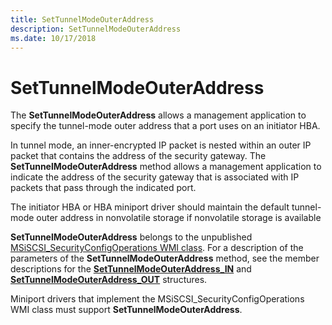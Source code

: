 ```yaml
---
title: SetTunnelModeOuterAddress
description: SetTunnelModeOuterAddress
ms.date: 10/17/2018
---
```


# SetTunnelModeOuterAddress


The **SetTunnelModeOuterAddress** allows a management application to specify the tunnel-mode outer address that a port uses on an initiator HBA.

In tunnel mode, an inner-encrypted IP packet is nested within an outer IP packet that contains the address of the security gateway. The **SetTunnelModeOuterAddress** method allows a management application to indicate the address of the security gateway that is associated with IP packets that pass through the indicated port.

The initiator HBA or HBA miniport driver should maintain the default tunnel-mode outer address in nonvolatile storage if nonvolatile storage is available

**SetTunnelModeOuterAddress** belongs to the unpublished [MSiSCSI\_SecurityConfigOperations WMI class](msiscsi-securityconfigoperations-wmi-class.md). For a description of the parameters of the **SetTunnelModeOuterAddress** method, see the member descriptions for the [**SetTunnelModeOuterAddress\_IN**](/windows-hardware/drivers/ddi/iscsiop/ns-iscsiop-_settunnelmodeouteraddress_in) and [**SetTunnelModeOuterAddress\_OUT**](/windows-hardware/drivers/ddi/iscsiop/ns-iscsiop-_settunnelmodeouteraddress_out) structures.

Miniport drivers that implement the MSiSCSI\_SecurityConfigOperations WMI class must support **SetTunnelModeOuterAddress**.

 

